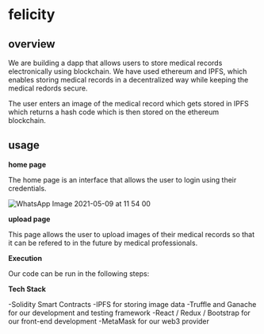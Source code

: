 # felicity
## overview 

We are building a dapp that allows users to store medical records electronically using blockchain. We have used ethereum and IPFS, which enables storing medical records in a decentralized way while keeping the medical redords secure.

The user enters an image of the medical record which gets stored in IPFS which returns a hash code which is then stored on the ethereum blockchain. 


## usage 

**home page**

The home page is an interface that allows the user to login using their credentials. 

![WhatsApp Image 2021-05-09 at 11 54 00](https://user-images.githubusercontent.com/66299710/117670846-e1ce4f00-b1c5-11eb-8791-3178b374ec45.jpeg)

**upload page**

This page allows the user to upload images of their medical records so that it can be refered to in the future by medical professionals. 


**Execution**

Our code can be run in the following steps:

**Tech Stack**

-Solidity Smart Contracts
-IPFS for storing image data 
-Truffle and Ganache for our development and testing framework
-React / Redux / Bootstrap for our front-end development
-MetaMask for our web3 provider

